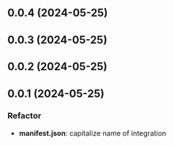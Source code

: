 ## 0.0.4 (2024-05-25)

## 0.0.3 (2024-05-25)

## 0.0.2 (2024-05-25)

## 0.0.1 (2024-05-25)

### Refactor

- **manifest.json**: capitalize name of integration
